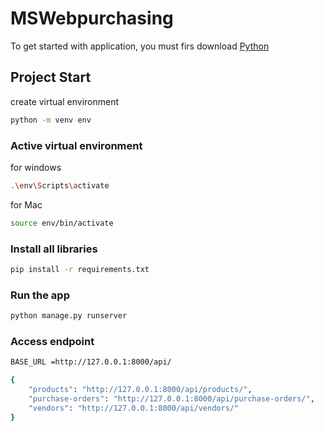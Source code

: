 # MSWebpurchasing

To get started with application, you must firs download [Python](https://www.python.org/)

## Project Start

create virtual environment

```sh
python -m venv env
```

### Active virtual environment

for windows

```sh
.\env\Scripts\activate
```

for Mac

```sh
source env/bin/activate
```

### Install all libraries

```sh
pip install -r requirements.txt
```

### Run the app

```sh
python manage.py runserver
```

### Access endpoint

```sh
BASE_URL =http://127.0.0.1:8000/api/

{
    "products": "http://127.0.0.1:8000/api/products/",
    "purchase-orders": "http://127.0.0.1:8000/api/purchase-orders/",
    "vendors": "http://127.0.0.1:8000/api/vendors/"
}
```

